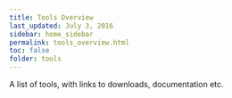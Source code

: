 ```yaml
---
title: Tools Overview
last_updated: July 3, 2016
sidebar: home_sidebar
permalink: tools_overview.html
toc: false
folder: tools
---
```


A list of tools, with links to downloads, documentation etc.

